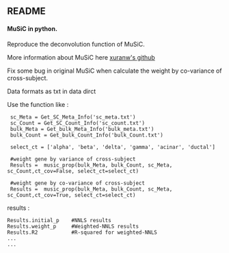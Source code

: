 ## README

#### MuSiC in python.

Reproduce the deconvolution function of MuSiC.

More information about MuSiC here [xuranw's github](https://github.com/xuranw/MuSiC)

Fix some bug in original MuSiC when calculate the weight by co-variance of cross-subject.

Data formats as txt in data dirct

Use the function like :
	
	 sc_Meta = Get_SC_Meta_Info('sc_meta.txt')
	 sc_Count = Get_SC_Count_Info('sc_count.txt')
	 bulk_Meta = Get_bulk_Meta_Info('bulk_meta.txt')
	 bulk_Count = Get_bulk_Count_Info('bulk_Count.txt')
	 
	 select_ct = ['alpha', 'beta', 'delta', 'gamma', 'acinar', 'ductal']
	 
	 #weight gene by variance of cross-subject
	 Results =  music_prop(bulk_Meta, bulk_Count, sc_Meta, sc_Count,ct_cov=False, select_ct=select_ct)
	 
     #weight gene by co-variance of cross-subject
	 Results =  music_prop(bulk_Meta, bulk_Count, sc_Meta, sc_Count,ct_cov=True, select_ct=select_ct)


results :
	
	Results.initial_p    #NNLS results
	Results.weight_p     #Weighted-NNLS results
	Results.R2			 #R-squared for weighted-NNLS
	...
	...

